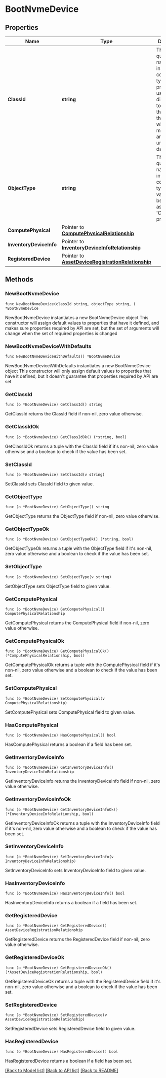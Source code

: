 # BootNvmeDevice

## Properties

Name | Type | Description | Notes
------------ | ------------- | ------------- | -------------
**ClassId** | **string** | The fully-qualified name of the instantiated, concrete type. This property is used as a discriminator to identify the type of the payload when marshaling and unmarshaling data. | [default to "boot.NvmeDevice"]
**ObjectType** | **string** | The fully-qualified name of the instantiated, concrete type. The value should be the same as the &#39;ClassId&#39; property. | [default to "boot.NvmeDevice"]
**ComputePhysical** | Pointer to [**ComputePhysicalRelationship**](ComputePhysicalRelationship.md) |  | [optional] 
**InventoryDeviceInfo** | Pointer to [**InventoryDeviceInfoRelationship**](InventoryDeviceInfoRelationship.md) |  | [optional] 
**RegisteredDevice** | Pointer to [**AssetDeviceRegistrationRelationship**](AssetDeviceRegistrationRelationship.md) |  | [optional] 

## Methods

### NewBootNvmeDevice

`func NewBootNvmeDevice(classId string, objectType string, ) *BootNvmeDevice`

NewBootNvmeDevice instantiates a new BootNvmeDevice object
This constructor will assign default values to properties that have it defined,
and makes sure properties required by API are set, but the set of arguments
will change when the set of required properties is changed

### NewBootNvmeDeviceWithDefaults

`func NewBootNvmeDeviceWithDefaults() *BootNvmeDevice`

NewBootNvmeDeviceWithDefaults instantiates a new BootNvmeDevice object
This constructor will only assign default values to properties that have it defined,
but it doesn't guarantee that properties required by API are set

### GetClassId

`func (o *BootNvmeDevice) GetClassId() string`

GetClassId returns the ClassId field if non-nil, zero value otherwise.

### GetClassIdOk

`func (o *BootNvmeDevice) GetClassIdOk() (*string, bool)`

GetClassIdOk returns a tuple with the ClassId field if it's non-nil, zero value otherwise
and a boolean to check if the value has been set.

### SetClassId

`func (o *BootNvmeDevice) SetClassId(v string)`

SetClassId sets ClassId field to given value.


### GetObjectType

`func (o *BootNvmeDevice) GetObjectType() string`

GetObjectType returns the ObjectType field if non-nil, zero value otherwise.

### GetObjectTypeOk

`func (o *BootNvmeDevice) GetObjectTypeOk() (*string, bool)`

GetObjectTypeOk returns a tuple with the ObjectType field if it's non-nil, zero value otherwise
and a boolean to check if the value has been set.

### SetObjectType

`func (o *BootNvmeDevice) SetObjectType(v string)`

SetObjectType sets ObjectType field to given value.


### GetComputePhysical

`func (o *BootNvmeDevice) GetComputePhysical() ComputePhysicalRelationship`

GetComputePhysical returns the ComputePhysical field if non-nil, zero value otherwise.

### GetComputePhysicalOk

`func (o *BootNvmeDevice) GetComputePhysicalOk() (*ComputePhysicalRelationship, bool)`

GetComputePhysicalOk returns a tuple with the ComputePhysical field if it's non-nil, zero value otherwise
and a boolean to check if the value has been set.

### SetComputePhysical

`func (o *BootNvmeDevice) SetComputePhysical(v ComputePhysicalRelationship)`

SetComputePhysical sets ComputePhysical field to given value.

### HasComputePhysical

`func (o *BootNvmeDevice) HasComputePhysical() bool`

HasComputePhysical returns a boolean if a field has been set.

### GetInventoryDeviceInfo

`func (o *BootNvmeDevice) GetInventoryDeviceInfo() InventoryDeviceInfoRelationship`

GetInventoryDeviceInfo returns the InventoryDeviceInfo field if non-nil, zero value otherwise.

### GetInventoryDeviceInfoOk

`func (o *BootNvmeDevice) GetInventoryDeviceInfoOk() (*InventoryDeviceInfoRelationship, bool)`

GetInventoryDeviceInfoOk returns a tuple with the InventoryDeviceInfo field if it's non-nil, zero value otherwise
and a boolean to check if the value has been set.

### SetInventoryDeviceInfo

`func (o *BootNvmeDevice) SetInventoryDeviceInfo(v InventoryDeviceInfoRelationship)`

SetInventoryDeviceInfo sets InventoryDeviceInfo field to given value.

### HasInventoryDeviceInfo

`func (o *BootNvmeDevice) HasInventoryDeviceInfo() bool`

HasInventoryDeviceInfo returns a boolean if a field has been set.

### GetRegisteredDevice

`func (o *BootNvmeDevice) GetRegisteredDevice() AssetDeviceRegistrationRelationship`

GetRegisteredDevice returns the RegisteredDevice field if non-nil, zero value otherwise.

### GetRegisteredDeviceOk

`func (o *BootNvmeDevice) GetRegisteredDeviceOk() (*AssetDeviceRegistrationRelationship, bool)`

GetRegisteredDeviceOk returns a tuple with the RegisteredDevice field if it's non-nil, zero value otherwise
and a boolean to check if the value has been set.

### SetRegisteredDevice

`func (o *BootNvmeDevice) SetRegisteredDevice(v AssetDeviceRegistrationRelationship)`

SetRegisteredDevice sets RegisteredDevice field to given value.

### HasRegisteredDevice

`func (o *BootNvmeDevice) HasRegisteredDevice() bool`

HasRegisteredDevice returns a boolean if a field has been set.


[[Back to Model list]](../README.md#documentation-for-models) [[Back to API list]](../README.md#documentation-for-api-endpoints) [[Back to README]](../README.md)


